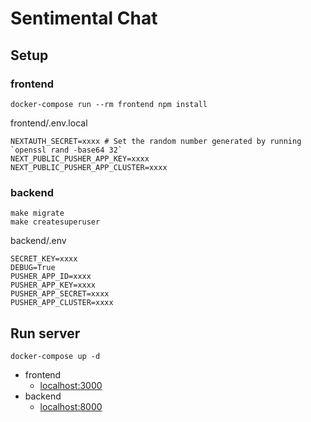 # Sentimental Chat
## Setup
### frontend
```
docker-compose run --rm frontend npm install
```
frontend/.env.local
```
NEXTAUTH_SECRET=xxxx # Set the random number generated by running `openssl rand -base64 32`
NEXT_PUBLIC_PUSHER_APP_KEY=xxxx
NEXT_PUBLIC_PUSHER_APP_CLUSTER=xxxx
```
### backend
```
make migrate
make createsuperuser
```
backend/.env
```
SECRET_KEY=xxxx
DEBUG=True
PUSHER_APP_ID=xxxx
PUSHER_APP_KEY=xxxx
PUSHER_APP_SECRET=xxxx
PUSHER_APP_CLUSTER=xxxx
```

## Run server
```
docker-compose up -d
```
* frontend
  * [localhost:3000](http://localhost:3000)
* backend
  * [localhost:8000](http://localhost:8000)
